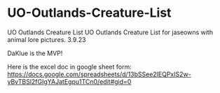 # UO-Outlands-Creature-List
UO Outlands Creature List
UO Outlands Creature List for jaseowns with animal lore pictures. 3.9.23

DaKlue is the MVP!

Here is the excel doc in google sheet form:
https://docs.google.com/spreadsheets/d/13bSSee2lEQPxIS2w-yBvTBSl2fGIgYAJatEgpu1TCn0/edit#gid=0
